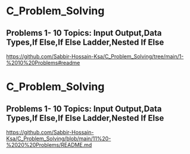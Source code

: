 # C_Problem_Solving
## Problems 1- 10 Topics: Input Output,Data Types,If Else,If Else Ladder,Nested If Else
https://github.com/Sabbir-Hossain-Ksa/C_Problem_Solving/tree/main/1-%2010%20Problems#readme

# C_Problem_Solving
## Problems 1- 10 Topics: Input Output,Data Types,If Else,If Else Ladder,Nested If Else
https://github.com/Sabbir-Hossain-Ksa/C_Problem_Solving/blob/main/11%20-%2020%20Problems/README.md
